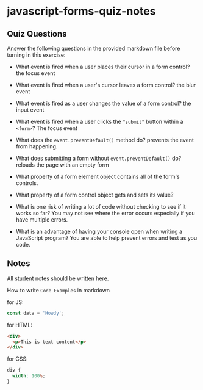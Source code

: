 # javascript-forms-quiz-notes

## Quiz Questions

Answer the following questions in the provided markdown file before turning in this exercise:

- What event is fired when a user places their cursor in a form control?
  the focus event
- What event is fired when a user's cursor leaves a form control?
  the blur event
- What event is fired as a user changes the value of a form control?
  the input event
- What event is fired when a user clicks the `"submit"` button within a `<form>`?
  The focus event
- What does the `event.preventDefault()` method do?
  prevents the event from happening.
- What does submitting a form without `event.preventDefault()` do?
  reloads the page with an empty form
- What property of a form element object contains all of the form's controls.

- What property of a form control object gets and sets its value?

- What is one risk of writing a lot of code without checking to see if it works so far?
  You may not see where the error occurs especially if you have multiple errors.
- What is an advantage of having your console open when writing a JavaScript program?
  You are able to help prevent errors and test as you code.

## Notes

All student notes should be written here.

How to write `Code Examples` in markdown

for JS:

```javascript
const data = 'Howdy';
```

for HTML:

```html
<div>
  <p>This is text content</p>
</div>
```

for CSS:

```css
div {
  width: 100%;
}
```
